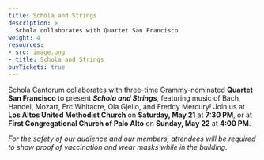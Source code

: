```yaml
---
title: Schola and Strings
description: >
  Schola collaborates with Quartet San Francisco
weight: 4
resources:
- src: image.png
- title: Schola and Strings
buyTickets: true
---
```


Schola Cantorum collaborates with three-time Grammy-nominated **Quartet San Francisco** to present _**Schola and Strings**_, 
featuring music of Bach, Handel, Mozart, Erc Whitacre, Ola Gjeilo, and Freddy Mercury! Join us at 
**Los Altos United Methodist Church** on **Saturday, May 21** at **7:30 PM**, or at **First Congregational Church of Palo Alto** on 
**Sunday, May 22** at **4:00 PM**.

_For the safety of our audience and our members, attendees will be required to show proof of vaccination and wear masks while in the building._
